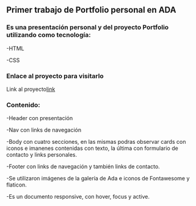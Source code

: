 ## Primer trabajo de Portfolio personal en ADA <i class="fas fa-bug"></i>

### Es una presentación personal y del proyecto Portfolio utilizando como tecnología:

-HTML

-CSS

### Enlace al proyecto para visitarlo

Link al proyecto[link](https)

### Contenido:

-Header con presentación

-Nav con links de navegación

-Body con cuatro secciones, en las mismas podras observar cards con iconos e imanenes contenidas con texto, la última con formulario de contacto y links personales.

-Footer con links de navegación y también links de contacto.

-Se utilizaron imágenes de la galería de Ada e iconos de Fontawesome y flaticon.

-Es un documento responsive, con hover, focus y active.

<i class="fas fa-bug"></i>
